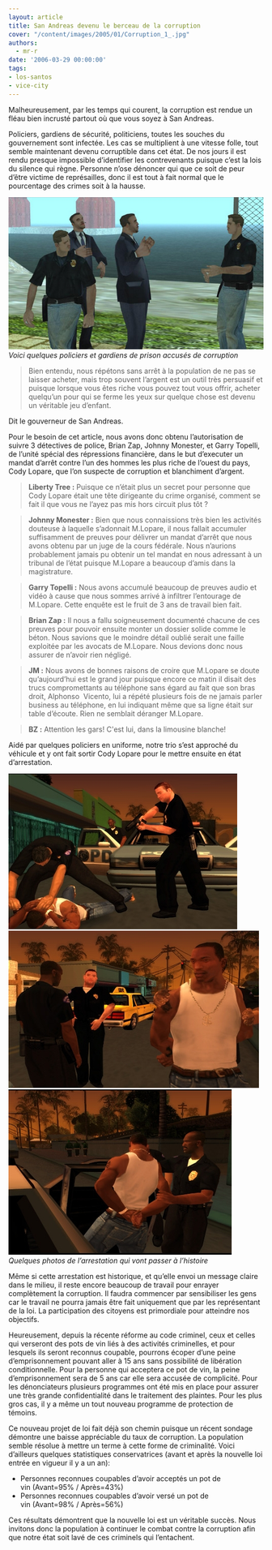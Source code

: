 ```yaml
---
layout: article
title: San Andreas devenu le berceau de la corruption
cover: "/content/images/2005/01/Corruption_1_.jpg"
authors:
  - mr-r
date: '2006-03-29 00:00:00'
tags:
- los-santos
- vice-city
---
```


Malheureusement, par les temps qui courent, la corruption est rendue un fléau bien incrusté partout où que vous soyez à San Andreas.

Policiers, gardiens de sécurité, politiciens, toutes les souches du gouvernement sont infectée. Les cas se multiplient à une vitesse folle, tout semble maintenant devenu corruptible dans cet état. De nos jours il est rendu presque impossible d’identifier les contrevenants puisque c’est la lois du silence qui règne. Personne n’ose dénoncer qui que ce soit de peur d’être victime de représailles, donc il est tout à fait normal que le pourcentage des crimes soit à la hausse.

![Voici quelques policiers et gardiens de prison accusés de corruption](/content/images/2005/01/Corruption_2_.jpg)
_Voici quelques policiers et gardiens de prison accusés de corruption_

> Bien entendu, nous répétons sans arrêt à la population de ne pas se laisser acheter, mais trop souvent l’argent est un outil très persuasif et puisque lorsque vous êtes riche vous pouvez tout vous offrir, acheter quelqu’un pour qui se ferme les yeux sur quelque chose est devenu un véritable jeu d’enfant.

Dit le gouverneur de San Andreas.

Pour le besoin de cet article, nous avons donc obtenu l’autorisation de suivre 3 détectives de police, Brian Zap, Johnny Monester, et Garry Topelli, de l’unité spécial des répressions financière, dans le but d’executer un mandat d’arrêt contre l’un des hommes les plus riche de l’ouest du pays, Cody Lopare, que l’on suspecte de corruption et blanchiment d’argent.

> **Liberty Tree :** Puisque ce n’était plus un secret pour personne que Cody Lopare était une tête dirigeante du crime organisé, comment se fait il que vous ne l’ayez pas mis hors circuit plus tôt&nbsp;?

> **Johnny Monester :** Bien que nous connaissions très bien les activités douteuse à laquelle s’adonnait M.Lopare, il nous fallait accumuler suffisamment de preuves pour délivrer un mandat d’arrêt que nous avons obtenu par un juge de la cours fédérale. Nous n’aurions probablement jamais pu obtenir un tel mandat en nous adressant à un tribunal de l’état puisque M.Lopare a beaucoup d’amis dans la magistrature.

> **Garry Topelli :** Nous avons accumulé beaucoup de preuves audio et vidéo à cause que nous sommes arrivé à infiltrer l’entourage de M.Lopare. Cette enquête est le fruit de 3 ans de travail bien fait.

> **Brian Zap :** Il nous a fallu soigneusement documenté chacune de ces preuves pour pouvoir ensuite monter un dossier solide comme le béton. Nous savions que le moindre détail oublié serait une faille exploitée par les avocats de M.Lopare. Nous devions donc nous assurer de n’avoir rien négligé.

> **JM :** Nous avons de bonnes raisons de croire que M.Lopare se doute qu’aujourd’hui est le grand jour puisque encore ce matin il disait des trucs compromettants au téléphone sans égard au fait que son bras droit, Alphonso&nbsp; Vicento, lui a répété plusieurs fois de ne jamais parler business au téléphone, en lui indiquant même que sa ligne était sur table d’écoute. Rien ne semblait déranger M.Lopare.

> **BZ :** Attention&nbsp;les gars! C'est lui, dans la limousine blanche!

Aidé par quelques policiers en uniforme, notre trio s’est approché du véhicule et y ont fait sortir Cody Lopare pour le mettre ensuite en état d’arrestation.

![](/content/images/2005/01/Arestation_1_.jpg)
![](/content/images/2005/01/Arestation_2_.jpg)
![Quelques photos de l’arrestation qui vont passer à l’histoire](/content/images/2005/01/Arestation_3_.jpg)
_Quelques photos de l’arrestation qui vont passer à l’histoire_

Même si cette arrestation est historique, et qu’elle envoi un message claire dans le milieu, il reste encore beaucoup de travail pour enrayer complètement la corruption. Il faudra commencer par sensibiliser les gens car le travail ne pourra jamais être fait uniquement que par les représentant de la loi. La participation des citoyens est primordiale pour atteindre nos objectifs.

Heureusement, depuis la récente réforme au code criminel, ceux et celles qui verseront des pots de vin liés à des activités criminelles, et pour lesquels ils seront reconnus coupable, pourrons écoper d’une peine d’emprisonnement pouvant aller à 15 ans sans possibilité de libération conditionnelle. Pour la personne qui acceptera ce pot de vin, la peine d’emprisonnement sera de 5 ans car elle sera accusée de complicité. Pour les dénonciateurs plusieurs programmes ont été mis en place pour assurer une très grande confidentialité dans le traitement des plaintes. Pour les plus gros cas, il y a même un tout nouveau programme de protection de témoins.

Ce nouveau projet de loi fait déjà son chemin puisque un récent sondage démontre une baisse appréciable du taux de corruption. La population semble résolue à mettre un terme à cette forme de criminalité. Voici d’ailleurs quelques statistiques conservatrices&nbsp;(avant et après la nouvelle loi entrée en vigueur il y a un an):

- Personnes reconnues coupables d’avoir acceptés un pot de vin&nbsp;(Avant=95% / Après=43%)
- Personnes reconnues coupables d’avoir versé un pot de vin&nbsp;(Avant=98% / Après=56%)

Ces résultats démontrent que la nouvelle loi est un véritable succès. Nous invitons donc la population à continuer le combat contre la corruption afin que notre état soit lavé de ces criminels qui l’entachent.